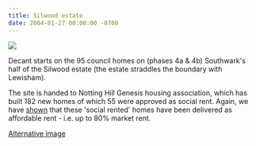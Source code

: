 ```yaml
---
title: Silwood estate
date: 2004-01-27 00:00:00 -0700
---
```


![](http://35percent.org/img/silwood90s.jpg)

Decant starts on the 95 council homes on (phases 4a & 4b) Southwark's half of the Silwood estate (the estate straddles the boundary with Lewisham).

The site is handed to Notting Hill Genesis housing association, which has built 182 new homes of which 55 were approved as social rent. Again, we have [shown](http://35percent.org/redefining-social-rent/) that these 'social rented' homes have been delivered as affordable rent - i.e. up to 80% market rent.

[Alternative image](http://35percent.org/img/swooddemo.jpeg)
